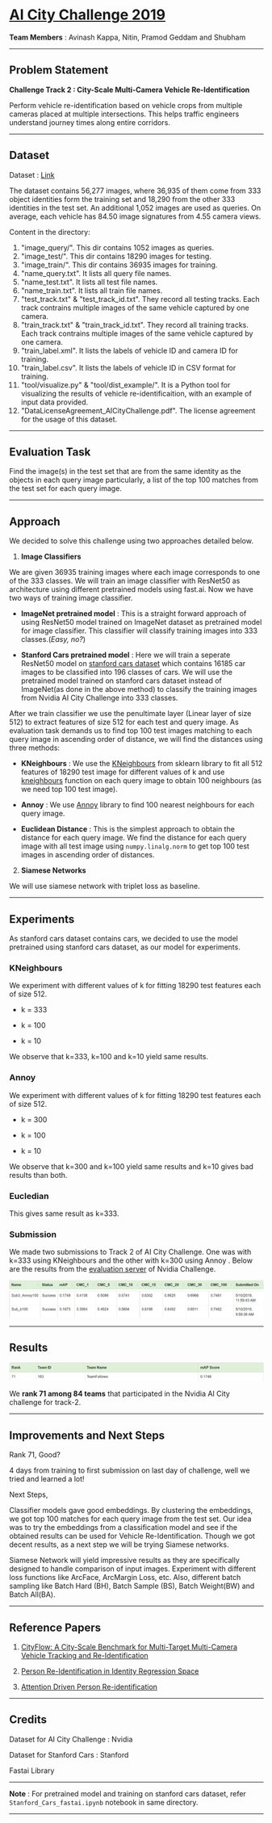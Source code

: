# [AI City Challenge 2019](https://www.aicitychallenge.org/2019-challenge-tracks/)


**Team Members** :  Avinash Kappa, Nitin, Pramod Geddam and Shubham

---

## Problem Statement

**Challenge Track 2 :  City-Scale Multi-Camera Vehicle Re-Identification**

Perform vehicle re-identification based on vehicle crops from multiple cameras placed at multiple intersections. This helps traffic engineers understand journey times along entire corridors.

---

## Dataset

Dataset : [Link](http://www.aicitychallenge.org/track2-download/)

The dataset contains 56,277 images, where 36,935 of them come from 333 object identities form the training set and 18,290 from the other 333 identities in the test set. An additional 1,052 images are used as queries. On average, each vehicle has 84.50 image signatures from 4.55 camera views.

Content in the directory:

1. "image_query/".  This dir contains 1052 images as queries. 
2. "image_test/".   This dir contains 18290 images for testing. 
3. "image_train/". This dir contains 36935 images for training. 
4. "name_query.txt". It lists all query file names.
5. "name_test.txt". It lists all test file names.
6. "name_train.txt". It lists all train file names.
7. "test_track.txt" & "test_track_id.txt". They record all testing tracks. Each track contrains multiple images of the same vehicle captured by one camera.
8. "train_track.txt" & "train_track_id.txt". They record all training tracks. Each track contrains multiple images of the same vehicle captured by one camera.
9. "train_label.xml". It lists the labels of vehicle ID and camera ID for training.
10. "train_label.csv". It lists the labels of vehicle ID in CSV format for training. 
11. "tool/visualize.py" & "tool/dist_example/". It is a Python tool for visualizing the results of vehicle re-identificaition, with an example of input data provided. 
12. "DataLicenseAgreement_AICityChallenge.pdf". The license agreement for the usage of this dataset.

---

## Evaluation Task


Find the image(s) in the test set that are from the same identity as the objects in each query image particularly, a list of the top 100 matches from the test set for each query image.


---



## Approach

We decided to solve this challenge using two approaches detailed below.


1) **Image Classifiers**

We are given 36935 training images where each image corresponds to one of the 333 classes. We will train an image classifier with ResNet50 as architecture using different pretrained models using fast.ai. Now we have two ways of training image classifier.

- **ImageNet pretrained model** : This is a straight forward approach of using ResNet50 model trained on ImageNet dataset as pretrained model for image classifier. This classifier will classify training images into 333 classes.(*Easy, no?*)
    
- **Stanford Cars pretrained model** : Here we will train a seperate ResNet50 model on [stanford cars dataset](https://ai.stanford.edu/~jkrause/cars/car_dataset.html) which contains 16185 car images to be classified into 196 classes of cars. We will use the pretrained model trained on stanford cars dataset instead of ImageNet(as done in the above method) to classify the training images from Nvidia AI City Challenge into 333 classes.
  
 
After we train classifier we use the penultimate layer (Linear layer of size 512) to extract features of size 512 for each test and query image. As evaluation task demands us to find top 100 test images matching to each query image in ascending order of distance, we will find the distances using three methods:

- **KNeighbours** :  We use the [KNeighbours](https://scikit-learn.org/stable/modules/generated/sklearn.neighbors.NearestNeighbors.html) from sklearn library to fit all 512 features of 18290 test image for different values of k and use [kneighbours](https://scikit-learn.org/stable/modules/generated/sklearn.neighbors.NearestNeighbors.html#sklearn.neighbors.NearestNeighbors.kneighbors) function on each query image to obtain 100 neighbours (as we need top 100 test image).

-  **Annoy** : We use [Annoy](https://pypi.org/project/annoy/) library to find 100 nearest neighbours for each query image.

- **Euclidean Distance** :  This is the simplest approach to obtain the distance for each query image. We find the distance for each query image with all test image using `numpy.linalg.norm` to get top 100 test images in ascending order of distances.


2) **Siamese Networks**

We will use siamese network with triplet loss as baseline. 



---

## Experiments

As stanford cars dataset contains cars, we decided to use the model pretrained using stanford cars dataset, as our model for experiments.

### KNeighbours

We experiment with different values of k for fitting 18290 test features each of size 512.

- k = 333

- k = 100

- k = 10

We observe that k=333, k=100 and k=10 yield same results.

### Annoy

We experiment with different values of k for fitting 18290 test features each of size 512.

- k = 300

- k = 100

- k = 10

We observe that k=300 and k=100 yield same results and k=10 gives bad results than both.


### Eucledian

This gives same result as k=333.


### Submission

We made two submissions to Track 2 of AI City Challenge. One was with k=333 using KNeighbours and the other with k=300 using Annoy . Below are the results from the [evaluation server](https://eval.aicitychallenge.org) of Nvidia Challenge.


![sub0](row.png)
![sub1](submissions.png)


---


## Results


![sub1](results.png)



We **rank 71 among 84 teams** that participated in the Nvidia AI City challenge for track-2.

---

## Improvements and Next Steps

Rank 71, Good?

4 days from training to first submission on last day of challenge, well we tried and learned a lot!

Next Steps,

Classifier models gave good embeddings. By clustering the embeddings, we got top 100 matches for each query image from the test set. Our idea was to try the embeddings from a classification model and see if the obtained results can be used for Vehicle Re-Identification. Though we got decent results, as a next step we will be trying Siamese networks.

Siamese Network will yield impressive results as they are specifically designed to handle comparison of input images. Experiment with different loss functions like ArcFace, ArcMargin Loss, etc. Also, different batch sampling like Batch Hard (BH), Batch Sample (BS), Batch Weight(BW) and Batch All(BA).


--- 

## Reference Papers

1. [CityFlow: A City-Scale Benchmark for Multi-Target Multi-Camera Vehicle Tracking and Re-Identification](https://arxiv.org/pdf/1903.09254)

2. [Person Re-Identification in Identity Regression Space](https://arxiv.org/pdf/1806.09695.pdf)

3. [Attention Driven Person Re-identification](https://arxiv.org/pdf/1810.05866.pdf)



---

## Credits

Dataset for AI City Challenge : Nvidia

Dataset for Stanford Cars : Stanford

Fastai Library

---


**Note** : For pretrained model and training on stanford cars dataset, refer `Stanford_Cars_fastai.ipynb` notebook in same directory.

---


